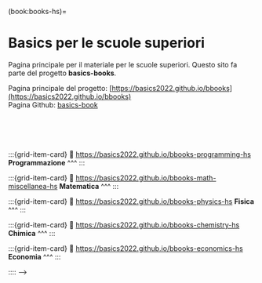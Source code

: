 (book:books-hs)=
# Basics per le scuole superiori

Pagina principale per il materiale per le scuole superiori. Questo sito fa parte del progetto **basics-books**. 

Pagina principale del progetto: [https://basics2022.github.io/bbooks](https://basics2022.github.io/bbooks)<br>
Pagina Github: [basics-book](https://github.com/Basics2022)<br>

```{dropdown} [Introduzione alla programmazione e al calcolo numerico](https://basics2022.github.io/bbooks-programming-hs)
```
```{dropdown} [Matematica](https://basics2022.github.io/bbooks-math-miscellanea-hs)
```
```{dropdown} [Fisica](https://basics2022.github.io/bbooks-physics-hs)
```
```{dropdown} [Chimica](https://basics2022.github.io/bbooks-chemistry-hs)
```
```{dropdown} [Economia](https://basics2022.github.io/bbooks-economics-hs)
```



<!--
:::::{grid} 1

::::{grid-item}

:::{card} Title
:img-background: media/hello_world.png
:class-card: sd-text-black
:link: https://basics2022.github.io/bbooks-programming-hs

**Programmazione**
:::

::::

:::::
-->

<!--
::::{grid} 1
:gutter: 3

<!-- :img-top: media/hello_world.png -->
:::{grid-item-card} 
:link: https://basics2022.github.io/bbooks-programming-hs
**Programmazione**
^^^
:::

<!-- :img-top: media/coordinates.png -->
:::{grid-item-card} 
:link: https://basics2022.github.io/bbooks-math-miscellanea-hs
**Matematica**
^^^
:::

:::{grid-item-card}
:link: https://basics2022.github.io/bbooks-physics-hs
**Fisica**
^^^
:::

:::{grid-item-card}
:link: https://basics2022.github.io/bbooks-chemistry-hs
**Chimica**
^^^
:::

:::{grid-item-card}
:link: https://basics2022.github.io/bbooks-economics-hs
**Economia**
^^^
:::

::::
-->


<!--
::::{grid} 1
:::{grid-item-card}
:::

:::{grid-item-card}
:::

::::
-->

